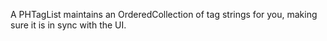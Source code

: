 A PHTagList maintains an OrderedCollection of tag strings for you, making sure it is in sync with the UI.